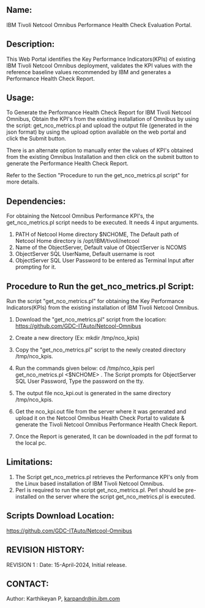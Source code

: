 Name:
-----
IBM Tivoli Netcool Omnibus Performance Health Check Evaluation Portal.


Description:
------------
This Web Portal identifies the Key Performance Indicators(KPIs) of existing IBM Tivoli Netcool Omnibus deployment, validates the KPI values with the reference baseline values recommended by IBM and generates a Performance Health Check Report.


Usage:
------
To Generate the Performance Health Check Report for IBM Tivoli Netcool Omnibus, Obtain the KPI's from the existing installation of Omnibus by using the script: get_nco_metrics.pl and upload the output file (generated in the json format) by using the upload option available on the web portal and click the Submit button.

There is an alternate option to manually enter the values of KPI's obtained from the existing Omnibus Installation and then click on the submit button to generate the Performance Health Check Report.

Refer to the Section "Procedure to run the get_nco_metrics.pl script" for more details.


Dependencies:
-------------
For obtaining the Netcool Omnibus Performance KPI's, the get_nco_metrics.pl script needs to be executed. It needs 4 input arguments.

1. PATH of Netcool Home directory $NCHOME, The Default path of Netcool Home directory is /opt/IBM/tivoli/netcool
2. Name of the ObjectServer, Default value of ObjectServer is NCOMS
3. ObjectServer SQL UserName, Default username is root
4. ObjectServer SQL User Password to be entered as Terminal Input after prompting for it. 


Procedure to Run the get_nco_metrics.pl Script:
--------------------------------------------------
Run the script "get_nco_metrics.pl" for obtaining the Key Performance Indicators(KPIs) from the existing installation of IBM Tivoli Netcool Omnibus.
1. Download the "get_nco_metrics.pl" script from the location: https://github.com/GDC-ITAuto/Netcool-Omnibus

2. Create a new directory (Ex: mkdir /tmp/nco_kpis)
3. Copy the "get_nco_metrics.pl" script to the newly created directory /tmp/nco_kpis.
4. Run the commands given below:
   cd /tmp/nco_kpis
   perl get_nco_metrics.pl <$NCHOME> <ObjectServer Name> <ObjectServer SQL UserName>.
   The Script prompts for ObjectServer SQL User Password, Type the password on the tty.  
5. The output file nco_kpi.out is generated in the same directory /tmp/nco_kpis.
6. Get the nco_kpi.out file from the server where it was generated and upload it on the Netcool Omnibus Health Check Portal to validate & generate the Tivoli Netcool Omnibus Performance Health Check Report.
7. Once the Report is generated, It can be downloaded in the pdf format to the local pc.


Limitations:
------------
1. The Script get_nco_metrics.pl retrieves the Performance KPI's only from the Linux based installation of IBM Tivoli Netcool Omnibus.
2. Perl is required to run the script get_nco_metrics.pl. Perl should be pre-installed on the server where the script get_nco_metrics.pl is executed.


Scripts Download Location:
--------------------------
https://github.com/GDC-ITAuto/Netcool-Omnibus

REVISION HISTORY:
-----------------
REVISION 1 :
Date: 15-April-2024, Initial release.


CONTACT:
--------
Author: Karthikeyan P, karpandr@in.ibm.com

